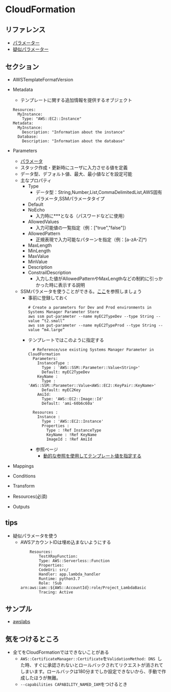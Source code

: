 # CloudFormation

## リファレンス
- [パラメーター](https://docs.aws.amazon.com/ja_jp/AWSCloudFormation/latest/UserGuide/parameters-section-structure.html)
- [疑似パラメーター](https://docs.aws.amazon.com/ja_jp/AWSCloudFormation/latest/UserGuide/pseudo-parameter-reference.html)

## セクション
- AWSTemplateFormatVersion
- Metadata
  - テンプレートに関する追加情報を提供するオブジェクト
  ```
  Resources:
    MyInstance:
      Type: "AWS::EC2::Instance"
  Metadata:
    MyInstance:
      Description: "Information about the instance"
    Database:
      Description: "Information about the database"
  ```

- Parameters
  - [パラメータ](https://docs.aws.amazon.com/ja_jp/AWSCloudFormation/latest/UserGuide/parameters-section-structure.html)
  - スタック作成・更新時にユーザに入力させる値を定義
  - データ型、デフォルト値、最大、最小値などを設定可能
  - 主なプロパティ
    - Type
      - データ型：String,Number,List<Number>,CommaDelimitedList,AWS固有パラメータ,SSMパラメータタイプ
    - Default
    - NoEcho
      - 入力時に***となる（パスワードなどに使用）
    - AllowedValues
      - 入力可能値の一覧指定（例：["true","false"]）
    - AllowedPattern
      - 正規表現で入力可能なパターンを指定（例：[a-zA-Z]*)
    - MaxLength
    - MinLength
    - MaxValue
    - MinValue
    - Description
    - ConstrailDescription
      - 入力した値がAllowedPatternやMaxLengthなどの制約に引っかかった時に表示する説明
  - SSMパラメータを使うことができる。[ここ](https://aws.amazon.com/jp/blogs/mt/integrating-aws-cloudformation-with-aws-systems-manager-parameter-store/)を参照しましょう
    - 事前に登録しておく
      ```
      # Create a parameters for Dev and Prod environments in Systems Manager Parameter Store
      aws ssm put-parameter --name myEC2TypeDev --type String --value “t2.small”
      aws ssm put-parameter --name myEC2TypeProd --type String --value “m4.large”

      ```
    - テンプレートではこのように指定する
      ```
        # Reference/use existing Systems Manager Parameter in CloudFormation
        Parameters:
          InstanceType :
            Type : 'AWS::SSM::Parameter::Value<String>'
            Default: myEC2TypeDev
          KeyName :
            Type : 'AWS::SSM::Parameter::Value<AWS::EC2::KeyPair::KeyName>'
            Default: myEC2Key
          AmiId:
            Type: 'AWS::EC2::Image::Id'
            Default: 'ami-60b6c60a'
            
        Resources :
          Instance :
            Type : 'AWS::EC2::Instance'
            Properties :
              Type : !Ref InstanceType
              KeyName : !Ref KeyName
              ImageId : !Ref AmiId 
       ```
      - 参照ページ
        - [動的な参照を使用してテンプレート値を指定する](https://docs.aws.amazon.com/ja_jp/AWSCloudFormation/latest/UserGuide/dynamic-references.html)
- Mappings
- Conditions
- Transform
- Resources(必須)
- Outputs


## tips
- 疑似パラメータを使う
  - AWSアカウントIDは埋め込まないようにする
    ```
        Resources:
            TestXRayFunction:
            Type: AWS::Serverless::Function 
            Properties:
            CodeUri: src/
            Handler: app.lambda_handler
            Runtime: python3.7
            Role: !Sub arn:aws:iam::${AWS::AccountId}:role/Project_LambdaBasic
            Tracing: Active
      ```


## サンプル
- [awslabs](https://github.com/awslabs/aws-cloudformation-templates)

## 気をつけるところ
- 全てをCloudFormationではできないことがある
  - `AWS::CertificateManager::Certificate`を`ValidationMethod: DNS `した時、すぐに承認されないとロールバックされてリクエストが消されてしまいます。ロールバックは180分までしか設定できないから、手動で作成したほうが無難。
  - `--capabilities CAPABILITY_NAMED_IAM`をつけるとき